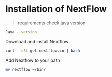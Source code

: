 # Installation of NextFlow 

> requirements
check java version
```bash
Java --version
```
Download and install Nextflow
```bash
curl -fsSL get.nextflow.io | bash
```
Add Nextflow to your path
```bash
mv nextflow ~/bin/
```
